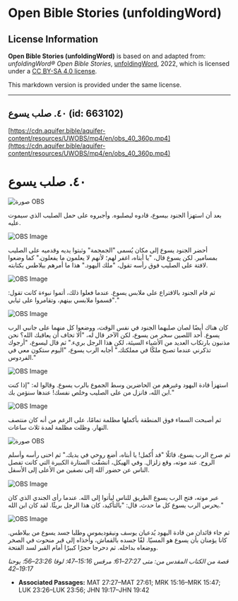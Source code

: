 # Open Bible Stories (unfoldingWord)

## License Information

**Open Bible Stories (unfoldingWord)** is based on and adapted from: _unfoldingWord® Open Bible Stories_, [unfoldingWord](https://unfoldingword.org/utw), 2022, which is licensed under a [CC BY-SA 4.0 license](https://creativecommons.org/licenses/by-sa/4.0/legalcode.en).

This markdown version is provided under the same license.



--------------------------------

## ٤٠. صلب يسوع (id: 663102)

[https://cdn.aquifer.bible/aquifer-content/resources/UWOBS/mp4/en/obs_40_360p.mp4](https://cdn.aquifer.bible/aquifer-content/resources/UWOBS/mp4/en/obs_40_360p.mp4)

٤٠. صلب يسوع
============

![صورة OBS](https://cdn.aquifer.bible/aquifer-content/resources/UWOBS/jpg/360px/obs-en-40-01.jpg)

بعد أن استهزأ الجنود بيسوع، قادوه ليصلبوه. وأجبروه على حمل الصليب الذي سيموت عليه.

![OBS Image](https://cdn.aquifer.bible/aquifer-content/resources/UWOBS/jpg/360px/obs-en-40-02.jpg)

أحضر الجنود يسوع إلى مكان يُسمى "الجمجمة" وثبتوا يديه وقدميه على الصليب بمسامير. لكن يسوع قال، "يا أبتاه، اغفر لهم؛ لأنهم لا يعلمون ما يفعلون." كما وضعوا لافتة على الصليب فوق رأسه تقول، "ملك اليهود." هذا ما أمرهم بيلاطس بكتابته.

![OBS Image](https://cdn.aquifer.bible/aquifer-content/resources/UWOBS/jpg/360px/obs-en-40-03.jpg)

ثم قام الجنود بالاقتراع على ملابس يسوع. عندما فعلوا ذلك، أتموا نبوءة كانت تقول: "قسموا ملابسي بينهم، وتقامروا على ثيابي."

![OBS Image](https://cdn.aquifer.bible/aquifer-content/resources/UWOBS/jpg/360px/obs-en-40-04.jpg)

كان هناك أيضًا لصان صلبهما الجنود في نفس الوقت، ووضعوا كل منهما على جانبي الرب يسوع. أحد اللصين سخر من يسوع، لكن الآخر قال له، "ألا تخاف أن يعاقبك الله؟ نحن مذنبون بارتكاب العديد من الأشياء السيئة، لكن هذا الرجل بريء." ثم قال ليسوع، "أرجوك تذكرني عندما تصبح ملكًا في مملكتك." أجابه الرب يسوع، "اليوم ستكون معي في الفردوس."

![OBS Image](https://cdn.aquifer.bible/aquifer-content/resources/UWOBS/jpg/360px/obs-en-40-05.jpg)

استهزأ قادة اليهود وغيرهم من الحاضرين وسط الجموع بالرب يسوع. وقالوا له: "إذا كنت ابن الله، فانزل من على الصليب وخلص نفسك! عندها سنؤمن بك."

![OBS Image](https://cdn.aquifer.bible/aquifer-content/resources/UWOBS/jpg/360px/obs-en-40-06.jpg)

ثم أصبحت السماء فوق المنطقة بأكملها مظلمة تمامًا، على الرغم من أنه كان منتصف النهار. وظلت مظلمة لمدة ثلاث ساعات.

![صورة OBS](https://cdn.aquifer.bible/aquifer-content/resources/UWOBS/jpg/360px/obs-en-40-07.jpg)

ثم صرخ الرب يسوع، قائلًا "قد أُكمل! يا أبتاه، أضع روحي في يديك." ثم احنى رأسه وأسلم الروح. عند موته، وقع زلزال. وفي الهيكل، انشقّت الستارة الكبيرة التي كانت تفصل الناس عن حضور ٱلله إلى نصفين من الأعلى إلى الأسفل.

![OBS Image](https://cdn.aquifer.bible/aquifer-content/resources/UWOBS/jpg/360px/obs-en-40-08.jpg)

عبر موته، فتح الرب يسوع الطريق للناس ليأتوا إلى الله. عندما رأى الجندي الذي كان يحرس الرب يسوع كل ما حدث، قال: "بالتأكيد، كان هذا الرجل بريئًا. لقد كان ابن الله."

![OBS Image](https://cdn.aquifer.bible/aquifer-content/resources/UWOBS/jpg/360px/obs-en-40-09.jpg)

ثم جاء قائدان من قادة اليهود يُدعيان يوسف ونيقوديموس وطلبا جسد يسوع من بيلاطس. كانا يؤمنان بأن يسوع هو المسيّا. لفّا جسده بالقماش، وأخذاه إلى قبر منحوت في الصخر ووضعاه بداخله. ثم دحرجا حجرًا كبيرًا أمام القبر لسد الفتحة.

*قصة من الكتاب المقدس من: متى 27:27–61؛ مرقس 15:16–47؛ لوقا 23:26–56؛ يوحنا 19:17–42*

* **Associated Passages:** MAT 27:27–MAT 27:61; MRK 15:16–MRK 15:47; LUK 23:26–LUK 23:56; JHN 19:17–JHN 19:42

